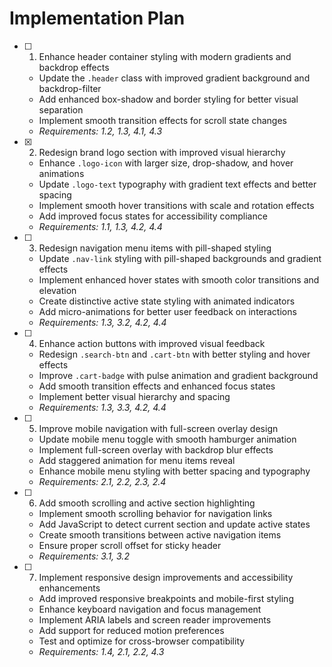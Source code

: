 # Implementation Plan

- [ ] 1. Enhance header container styling with modern gradients and backdrop effects
  - Update the `.header` class with improved gradient background and backdrop-filter
  - Add enhanced box-shadow and border styling for better visual separation
  - Implement smooth transition effects for scroll state changes
  - _Requirements: 1.2, 1.3, 4.1, 4.3_

- [x] 2. Redesign brand logo section with improved visual hierarchy



  - Enhance `.logo-icon` with larger size, drop-shadow, and hover animations
  - Update `.logo-text` typography with gradient text effects and better spacing
  - Implement smooth hover transitions with scale and rotation effects
  - Add improved focus states for accessibility compliance
  - _Requirements: 1.1, 1.3, 4.2, 4.4_

- [ ] 3. Redesign navigation menu items with pill-shaped styling
  - Update `.nav-link` styling with pill-shaped backgrounds and gradient effects
  - Implement enhanced hover states with smooth color transitions and elevation
  - Create distinctive active state styling with animated indicators
  - Add micro-animations for better user feedback on interactions
  - _Requirements: 1.3, 3.2, 4.2, 4.4_

- [ ] 4. Enhance action buttons with improved visual feedback
  - Redesign `.search-btn` and `.cart-btn` with better styling and hover effects
  - Improve `.cart-badge` with pulse animation and gradient background
  - Add smooth transition effects and enhanced focus states
  - Implement better visual hierarchy and spacing
  - _Requirements: 1.3, 3.3, 4.2, 4.4_

- [ ] 5. Improve mobile navigation with full-screen overlay design
  - Update mobile menu toggle with smooth hamburger animation
  - Implement full-screen overlay with backdrop blur effects
  - Add staggered animation for menu items reveal
  - Enhance mobile menu styling with better spacing and typography
  - _Requirements: 2.1, 2.2, 2.3, 2.4_

- [ ] 6. Add smooth scrolling and active section highlighting
  - Implement smooth scrolling behavior for navigation links
  - Add JavaScript to detect current section and update active states
  - Create smooth transitions between active navigation items
  - Ensure proper scroll offset for sticky header
  - _Requirements: 3.1, 3.2_

- [ ] 7. Implement responsive design improvements and accessibility enhancements
  - Add improved responsive breakpoints and mobile-first styling
  - Enhance keyboard navigation and focus management
  - Implement ARIA labels and screen reader improvements
  - Add support for reduced motion preferences
  - Test and optimize for cross-browser compatibility
  - _Requirements: 1.4, 2.1, 2.2, 4.3_